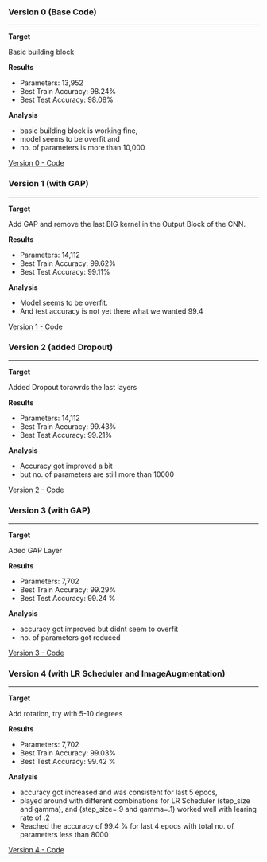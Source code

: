 
### Version 0 (Base Code)
-------------------------

**Target** 

Basic building block 


**Results** 

- Parameters: 13,952
- Best Train Accuracy: 98.24%
- Best Test Accuracy: 98.08%

**Analysis** 

- basic building block is working fine, 
- model seems to be overfit and 
- no. of parameters is more than 10,000

[Version 0 - Code](https://github.com/EVA5-Stars/S5/blob/master/00_EVA5_Session5_Base_Code_Step_0)

### Version 1 (with GAP)
-------------------------

**Target** 

Add GAP and remove the last BIG kernel in the Output Block of the CNN.

**Results** 

- Parameters: 14,112
- Best Train Accuracy: 99.62%
- Best Test Accuracy: 99.11%

**Analysis** 

- Model seems to be overfit. 
- And test accuracy is not yet there what we wanted 99.4

[Version 1 - Code](https://github.com/EVA5-Stars/S5/blob/master/01_EVA5_Session5_Base_Code_Step_1)

### Version 2 (added Dropout)
-------------------------------

**Target** 

Added Dropout torawrds the last layers

**Results** 

- Parameters: 14,112
- Best Train Accuracy: 99.43%
- Best Test Accuracy: 99.21%

**Analysis** 

- Accuracy got improved a bit
- but no. of parameters are still more than 10000

[Version 2 - Code](https://github.com/EVA5-Stars/S5/blob/master/02_EVA5_Session5_Base_Code_Step_2.ipynb)

### Version 3 (with GAP)
---------------------------------

**Target** 

Aded GAP Layer

**Results** 

- Parameters: 7,702
- Best Train Accuracy: 99.29%
- Best Test Accuracy: 99.24 %

**Analysis** 

- accuracy got improved but didnt seem to overfit 
- no. of parameters got reduced

[Version 3 - Code](https://github.com/EVA5-Stars/S5/blob/master/03_EVA5_Session5_Base_Code_Step_3.ipynb)

### Version 4 (with LR Scheduler and ImageAugmentation)
--------------------------------------

**Target** 

Add rotation, try with 5-10 degrees

**Results** 

- Parameters: 7,702
- Best Train Accuracy: 99.03%
- Best Test Accuracy: 99.42 %

**Analysis** 

- accuracy got increased and was consistent for last 5 epocs, 
- played around with different combinations for LR Scheduler (step_size and gamma), and (step_size=.9 and gamma=.1) worked well with learing rate of .2
- Reached the accuracy of 99.4 % for last 4 epocs with total no. of parameters less than 8000

[Version 4 - Code](https://github.com/EVA5-Stars/S5/blob/master/04_EVA5_Session5_Base_Code_Step_4.ipynb)


